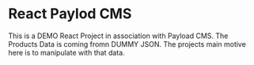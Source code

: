 # React Paylod CMS

This is a DEMO React Project in association with Payload CMS. The Products Data is coming fromn DUMMY JSON. The projects main motive here is to manipulate with that data.




